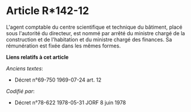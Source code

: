 # Article R*142-12

L'agent comptable du centre scientifique et technique du bâtiment, placé sous l'autorité du directeur, est nommé par arrêté
du ministre chargé de la construction et de l'habitation et du ministre chargé des finances. Sa rémunération est fixée dans
les mêmes formes.

**Liens relatifs à cet article**

_Anciens textes_:

  - Décret n°69-750 1969-07-24 art. 12

_Codifié par_:

  - Décret n°78-622 1978-05-31 JORF 8 juin 1978
